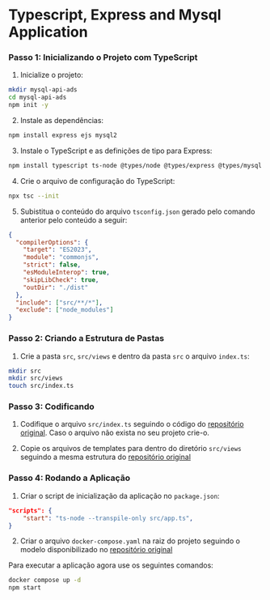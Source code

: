 # Typescript, Express and Mysql Application

### Passo 1: Inicializando o Projeto com TypeScript

1.	Inicialize o projeto:
```bash
mkdir mysql-api-ads
cd mysql-api-ads
npm init -y
```

2.	Instale as dependências:
```bash
npm install express ejs mysql2
```

3.	Instale o TypeScript e as definições de tipo para Express:
```bash
npm install typescript ts-node @types/node @types/express @types/mysql --save-dev
```

4.	Crie o arquivo de configuração do TypeScript:
```bash
npx tsc --init
```

5.	Subistitua o conteúdo do arquivo `tsconfig.json` gerado pelo comando anterior pelo conteúdo a seguir:
```json
{
  "compilerOptions": {
    "target": "ES2023",
    "module": "commonjs",
    "strict": false,
    "esModuleInterop": true,
    "skipLibCheck": true,
    "outDir": "./dist"
  },
  "include": ["src/**/*"],
  "exclude": ["node_modules"]
}
```

### Passo 2: Criando a Estrutura de Pastas

1.	Crie a pasta `src`, `src/views` e dentro da pasta `src` o arquivo `index.ts`:
```bash
mkdir src
mkdir src/views
touch src/index.ts
```

### Passo 3: Codificando

1. Codifique o arquivo `src/index.ts` seguindo o código do [repositório original](https://github.com/rafael-labegalini/mysql-api-adsb/blob/main/src/index.ts). Caso o arquivo não exista no seu projeto crie-o.

2. Copie os arquivos de templates para dentro do diretório `src/views` seguindo a mesma estrutura do [repositório original](https://github.com/rafael-labegalini/mysql-api-adsb/tree/main/src/views)

### Passo 4: Rodando a Aplicação
1.	Criar o script de inicialização da aplicação no `package.json`:
```json
"scripts": {
    "start": "ts-node --transpile-only src/app.ts",
}
```

2. Criar o arquivo `docker-compose.yaml` na raiz do projeto seguindo o modelo disponibilizado no [repositório original](https://github.com/rafael-labegalini/mysql-api-adsb/blob/main/docker-compose.yaml)

Para executar a aplicação agora use os seguintes comandos:
```bash
docker compose up -d
npm start
```
